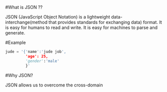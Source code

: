 #What is JSON ??

JSON (JavaScript Object Notation) is a lightweight data-interchange(method that provides standards for exchanging data) format.
It is easy for humans to read and write.
It is easy for machines to parse and generate.

#Example

``` python
jude = '{'name':'jude job',
         'age': 25,
         'gender':'male'
         }'
```

#Why  JSON?

JSON allows us to overcome the cross-domain
